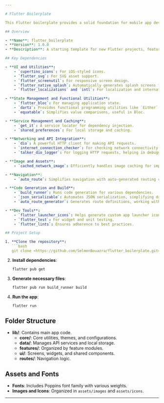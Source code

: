 ```yaml
---

# Flutter Boilerplate

This Flutter boilerplate provides a solid foundation for mobile app development, incorporating essential configurations and commonly-used packages. It enables quick project setup with built-in support for state management, API handling, localization, and other key features.

## Overview

- **Name**: flutter_boilerplate
- **Version**: 1.0.0
- **Description**: A starting template for new Flutter projects, featuring a well-structured project architecture, pre-configured packages, and customizable theming.

## Key Dependencies

- **UI and Utilities**:
    - `cupertino_icons`: For iOS-styled icons.
    - `flutter_svg`: For SVG asset support.
    - `flutter_screenutil`: For responsive screen design.
    - `flutter_native_splash`: Automatically generates splash screens for Android and iOS.
    - `flutter_localizations` and `intl`: For localization and internationalization.

- **State Management and Functional Utilities**:
    - `flutter_bloc`: For managing application state.
    - `dartz`: Provides functional programming utilities like `Either` and `Option`.
    - `equatable`: Simplifies value comparisons, useful in Bloc.

- **Service Management and Caching**:
    - `get_it`: A service locator for dependency injection.
    - `shared_preferences`: For local storage and caching.

- **Networking and API Integration**:
    - `dio`: A powerful HTTP client for making API requests.
    - `internet_connection_checker`: For checking network connectivity.
    - `talker_dio_logger`: For logging HTTP requests, helping in debugging API calls.

- **Image and Assets**:
    - `cached_network_image`: Efficiently handles image caching for improved performance.

- **Navigation**:
    - `auto_route`: Simplifies navigation with auto-generated routing code.

- **Code Generation and Build**:
    - `build_runner`: Runs code generation for various dependencies.
    - `json_serializable`: Automates JSON serialization, simplifying data model creation.
    - `auto_route_generator`: Generates route definitions, working with `auto_route`.

- **Dev Tools**:
    - `flutter_launcher_icons`: Helps generate custom app launcher icons.
    - `flutter_test`: For widget and unit testing.
    - `flutter_lints`: Ensures adherence to best practices.

## Project Setup

1. **Clone the repository**:
   ```bash
   git clone <https://github.com/SelmenBouazra/flutter_boilerplate.git>
   ```

2. **Install dependencies**:
   ```bash
   flutter pub get
   ```

3. **Generate necessary files**:
   ```bash
   flutter pub run build_runner build
   ```

4. **Run the app**:
   ```bash
   flutter run
   ```

## Folder Structure

- **lib/**: Contains main app code.
    - **core/**: Core utilities, themes, and configurations.
    - **data/**: Manages API services and local storage.
    - **features/**: Organized by feature modules.
    - **ui/**: Screens, widgets, and shared components.
    - **routes/**: Navigation logic.

## Assets and Fonts

- **Fonts**: Includes Poppins font family with various weights.
- **Images and Icons**: Organized in `assets/images` and `assets/icons`.

---
```

